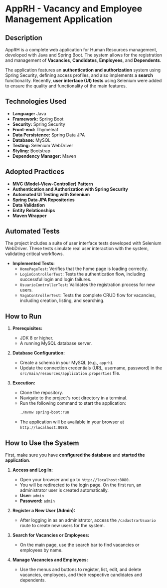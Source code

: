 # AppRH - Vacancy and Employee Management Application

## Description

AppRH is a complete web application for Human Resources management, developed with Java and Spring Boot. The system allows for the registration and management of **Vacancies**, **Candidates**, **Employees**, and **Dependents**.

The application features an **authentication and authorization** system using Spring Security, defining access profiles, and also implements a **search** functionality. Recently, **user interface (UI) tests** using Selenium were added to ensure the quality and functionality of the main features.

## Technologies Used

* **Language:** Java
* **Framework:** Spring Boot
* **Security:** Spring Security
* **Front-end:** Thymeleaf
* **Data Persistence:** Spring Data JPA
* **Database:** MySQL
* **Testing:** Selenium WebDriver
* **Styling:** Bootstrap
* **Dependency Manager:** Maven

## Adopted Practices

* **MVC (Model-View-Controller) Pattern**
* **Authentication and Authorization with Spring Security**
* **Automated UI Testing with Selenium**
* **Spring Data JPA Repositories**
* **Data Validation**
* **Entity Relationships**
* **Maven Wrapper**

## Automated Tests

The project includes a suite of user interface tests developed with Selenium WebDriver. These tests simulate real user interaction with the system, validating critical workflows.

* **Implemented Tests:**
    * `HomePageTest`: Verifies that the home page is loading correctly.
    * `LoginControllerTest`: Tests the authentication flow, including successful login and login failures.
    * `UsuarioControllerTest`: Validates the registration process for new users.
    * `VagaControllerTest`: Tests the complete CRUD flow for vacancies, including creation, listing, and searching.

## How to Run

1.  **Prerequisites:**
    * JDK 8 or higher.
    * A running MySQL database server.

2.  **Database Configuration:**
    * Create a schema in your MySQL (e.g., `apprh`).
    * Update the connection credentials (URL, username, password) in the `src/main/resources/application.properties` file.

3.  **Execution:**
    * Clone the repository.
    * Navigate to the project's root directory in a terminal.
    * Run the following command to start the application:
        ```bash
        ./mvnw spring-boot:run
        ```
    * The application will be available in your browser at `http://localhost:8080`.

## How to Use the System

First, make sure you have **configured the database** and **started the application**.

1.  **Access and Log In:**
    * Open your browser and go to `http://localhost:8080`.
    * You will be redirected to the login page. On the first run, an administrator user is created automatically.
    * **User:** `admin`
    * **Password:** `admin`

2.  **Register a New User (Admin):**
    * After logging in as an administrator, access the `/cadastrarUsuario` route to create new users for the system.

3.  **Search for Vacancies or Employees:**
    * On the main page, use the search bar to find vacancies or employees by name.

4.  **Manage Vacancies and Employees:**
    * Use the menus and buttons to register, list, edit, and delete vacancies, employees, and their respective candidates and dependents.
